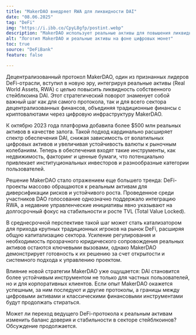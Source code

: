 ```yaml
---
title: "MakerDAO внедряет RWA для ликвидности DAI"
date: "08.06.2025"
tag: "DeFi"
img: "https://i.ibb.co/CpyL8gfp/postint.webp"
description: "MakerDAO использует реальные активы для повышения ликвидности DAI."
alt: "Логотип MakerDAO и реальные активы на фоне цифровых монет"
toc: true
source: "DeFiBank"
feature: false

---
```


Децентрализованный протокол MakerDAO, один из признанных лидеров DeFi-отрасли, вступил в новую эру, интегрируя реальные активы (Real World Assets, RWA) с целью повысить ликвидность собственного стейблкоина DAI. Этот стратегический поворот знаменует собой важный шаг как для самого протокола, так и для всего сектора децентрализованных финансов, объединяя традиционные финансы с криптовалютами через цифровую инфраструктуру MakerDAO.

К октябрю 2023 года платформа добавила более $500 млн реальных активов в качестве залога. Такой подход кардинально расширяет спектр обеспечения DAI, снижая зависимость от волатильных цифровых активов и увеличивая устойчивость валюты к рыночным колебаниям. Теперь в обеспечения входят такие инструменты, как недвижимость, факторинг и ценные бумаги, что потенциально привлекает институциональных инвесторов и разнообразные категории пользователей.

Решение MakerDAO стало отражением еще большего тренда: DeFi-проекты массово обращаются к реальным активам для диверсификации рисков и устойчивого роста. Проведенное среди участников DAO голосование однозначно поддержало интеграцию RWA, а недавние управленческие инициативы явно указывают на долгосрочный фокус на стабильности и росте TVL (Total Value Locked).

В среднесрочной перспективе такой шаг может стать катализатором для прихода крупных традиционных игроков на рынок DeFi, расширяя общую капитализацию сектора. Усиление регулирования и необходимость прозрачного юридического сопровождения реальных активов остаются ключевыми вызовами, однако MakerDAO демонстрирует готовность к их решению за счет открытости и системного подхода к управлению проектом.

Влияние новой стратегии MakerDAO уже ощущается: DAI становится более устойчивым инструментом не только для частных пользователей, но и для корпоративных клиентов. Если опыт MakerDAO окажется успешным, за ним последуют и другие протоколы, а границы между цифровыми активами и классическими финансовыми инструментами будут продолжать стираться.

Может ли переход ведущего DeFi-протокола к реальным активам изменить баланс доверия и стабильности в секторе стейблкоинов? Обсуждение продолжается.